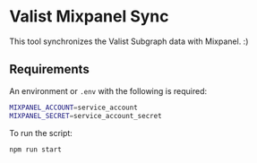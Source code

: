 # Valist Mixpanel Sync

This tool synchronizes the Valist Subgraph data with Mixpanel. :)

## Requirements

An environment or `.env` with the following is required:

```bash
MIXPANEL_ACCOUNT=service_account
MIXPANEL_SECRET=service_account_secret
```

To run the script:

```bash
npm run start
```
